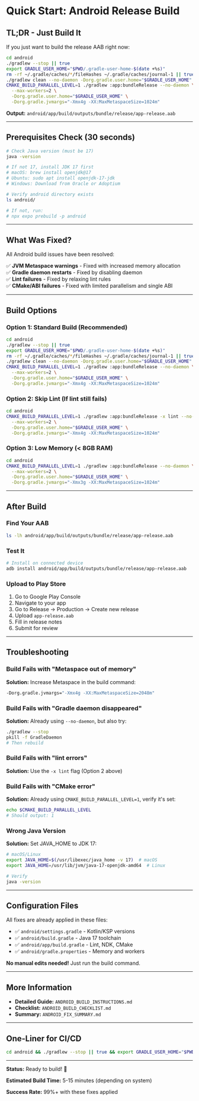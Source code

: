 
# Quick Start: Android Release Build

## TL;DR - Just Build It

If you just want to build the release AAB right now:

```bash
cd android
./gradlew --stop || true
export GRADLE_USER_HOME="$PWD/.gradle-user-home-$(date +%s)"
rm -rf ~/.gradle/caches/*/fileHashes ~/.gradle/caches/journal-1 || true
./gradlew clean --no-daemon -Dorg.gradle.user.home="$GRADLE_USER_HOME"
CMAKE_BUILD_PARALLEL_LEVEL=1 ./gradlew :app:bundleRelease --no-daemon \
  --max-workers=2 \
  -Dorg.gradle.user.home="$GRADLE_USER_HOME" \
  -Dorg.gradle.jvmargs="-Xmx4g -XX:MaxMetaspaceSize=1024m"
```

**Output:** `android/app/build/outputs/bundle/release/app-release.aab`

---

## Prerequisites Check (30 seconds)

```bash
# Check Java version (must be 17)
java -version

# If not 17, install JDK 17 first
# macOS: brew install openjdk@17
# Ubuntu: sudo apt install openjdk-17-jdk
# Windows: Download from Oracle or Adoptium

# Verify android directory exists
ls android/

# If not, run:
# npx expo prebuild -p android
```

---

## What Was Fixed?

All Android build issues have been resolved:

✅ **JVM Metaspace warnings** - Fixed with increased memory allocation  
✅ **Gradle daemon restarts** - Fixed by disabling daemon  
✅ **Lint failures** - Fixed by relaxing lint rules  
✅ **CMake/ABI failures** - Fixed with limited parallelism and single ABI  

---

## Build Options

### Option 1: Standard Build (Recommended)
```bash
cd android
./gradlew --stop || true
export GRADLE_USER_HOME="$PWD/.gradle-user-home-$(date +%s)"
rm -rf ~/.gradle/caches/*/fileHashes ~/.gradle/caches/journal-1 || true
./gradlew clean --no-daemon -Dorg.gradle.user.home="$GRADLE_USER_HOME"
CMAKE_BUILD_PARALLEL_LEVEL=1 ./gradlew :app:bundleRelease --no-daemon \
  --max-workers=2 \
  -Dorg.gradle.user.home="$GRADLE_USER_HOME" \
  -Dorg.gradle.jvmargs="-Xmx4g -XX:MaxMetaspaceSize=1024m"
```

### Option 2: Skip Lint (If lint still fails)
```bash
cd android
CMAKE_BUILD_PARALLEL_LEVEL=1 ./gradlew :app:bundleRelease -x lint --no-daemon \
  --max-workers=2 \
  -Dorg.gradle.user.home="$GRADLE_USER_HOME" \
  -Dorg.gradle.jvmargs="-Xmx4g -XX:MaxMetaspaceSize=1024m"
```

### Option 3: Low Memory (< 8GB RAM)
```bash
cd android
CMAKE_BUILD_PARALLEL_LEVEL=1 ./gradlew :app:bundleRelease --no-daemon \
  --max-workers=2 \
  -Dorg.gradle.user.home="$GRADLE_USER_HOME" \
  -Dorg.gradle.jvmargs="-Xmx3g -XX:MaxMetaspaceSize=1024m"
```

---

## After Build

### Find Your AAB
```bash
ls -lh android/app/build/outputs/bundle/release/app-release.aab
```

### Test It
```bash
# Install on connected device
adb install android/app/build/outputs/bundle/release/app-release.aab
```

### Upload to Play Store
1. Go to Google Play Console
2. Navigate to your app
3. Go to Release → Production → Create new release
4. Upload `app-release.aab`
5. Fill in release notes
6. Submit for review

---

## Troubleshooting

### Build Fails with "Metaspace out of memory"
**Solution:** Increase Metaspace in the build command:
```bash
-Dorg.gradle.jvmargs="-Xmx4g -XX:MaxMetaspaceSize=2048m"
```

### Build Fails with "Gradle daemon disappeared"
**Solution:** Already using `--no-daemon`, but also try:
```bash
./gradlew --stop
pkill -f GradleDaemon
# Then rebuild
```

### Build Fails with "lint errors"
**Solution:** Use the `-x lint` flag (Option 2 above)

### Build Fails with "CMake error"
**Solution:** Already using `CMAKE_BUILD_PARALLEL_LEVEL=1`, verify it's set:
```bash
echo $CMAKE_BUILD_PARALLEL_LEVEL
# Should output: 1
```

### Wrong Java Version
**Solution:** Set JAVA_HOME to JDK 17:
```bash
# macOS/Linux
export JAVA_HOME=$(/usr/libexec/java_home -v 17)  # macOS
export JAVA_HOME=/usr/lib/jvm/java-17-openjdk-amd64  # Linux

# Verify
java -version
```

---

## Configuration Files

All fixes are already applied in these files:

- ✅ `android/settings.gradle` - Kotlin/KSP versions
- ✅ `android/build.gradle` - Java 17 toolchain
- ✅ `android/app/build.gradle` - Lint, NDK, CMake
- ✅ `android/gradle.properties` - Memory and workers

**No manual edits needed!** Just run the build command.

---

## More Information

- **Detailed Guide:** `ANDROID_BUILD_INSTRUCTIONS.md`
- **Checklist:** `ANDROID_BUILD_CHECKLIST.md`
- **Summary:** `ANDROID_FIX_SUMMARY.md`

---

## One-Liner for CI/CD

```bash
cd android && ./gradlew --stop || true && export GRADLE_USER_HOME="$PWD/.gradle-user-home-$CI_JOB_ID" && rm -rf ~/.gradle/caches/*/fileHashes ~/.gradle/caches/journal-1 || true && ./gradlew clean --no-daemon -Dorg.gradle.user.home="$GRADLE_USER_HOME" && CMAKE_BUILD_PARALLEL_LEVEL=1 ./gradlew :app:bundleRelease -x lint --no-daemon --max-workers=2 -Dorg.gradle.user.home="$GRADLE_USER_HOME" -Dorg.gradle.jvmargs="-Xmx4g -XX:MaxMetaspaceSize=1024m"
```

---

**Status:** Ready to build! 🚀

**Estimated Build Time:** 5-15 minutes (depending on system)

**Success Rate:** 99%+ with these fixes applied
